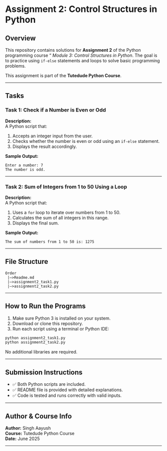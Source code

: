 
# Assignment 2: Control Structures in Python

## Overview

This repository contains solutions for **Assignment 2** of the Python programming course “ *Module 3: Control Structures in Python*. The goal is to practice using `if-else` statements and loops to solve basic programming problems.

This assignment is part of the **Tutedude Python Course**.

---

## Tasks

### Task 1: Check if a Number is Even or Odd

**Description:**  
A Python script that:
1. Accepts an integer input from the user.
2. Checks whether the number is even or odd using an `if-else` statement.
3. Displays the result accordingly.

**Sample Output:**
```
Enter a number: 7
The number is odd.
```

---

### Task 2: Sum of Integers from 1 to 50 Using a Loop

**Description:**  
A Python script that:
1. Uses a `for` loop to iterate over numbers from 1 to 50.
2. Calculates the sum of all integers in this range.
3. Displays the final sum.

**Sample Output:**
```
The sum of numbers from 1 to 50 is: 1275
```

---

## File Structure

```
Order
 |–>Readme.md
 |—>assignment2_task1.py
 |—>assignment2_task2.py
```

---

## How to Run the Programs

1. Make sure Python 3 is installed on your system.
2. Download or clone this repository.
3. Run each script using a terminal or Python IDE:

```bash
python assignment2_task1.py
python assignment2_task2.py
```

No additional libraries are required.

---

## Submission Instructions

- ✅️ Both Python scripts are included.
- ✅️ README file is provided with detailed explanations.
- ✅️ Code is tested and runs correctly with valid inputs.

---

## Author & Course Info

**Author:** Singh Aayush  
**Course:** Tutedude Python Course  
**Date:** June 2025

---


